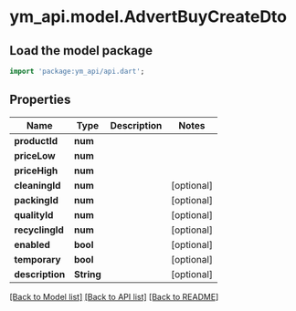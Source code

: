 # ym_api.model.AdvertBuyCreateDto

## Load the model package
```dart
import 'package:ym_api/api.dart';
```

## Properties
Name | Type | Description | Notes
------------ | ------------- | ------------- | -------------
**productId** | **num** |  | 
**priceLow** | **num** |  | 
**priceHigh** | **num** |  | 
**cleaningId** | **num** |  | [optional] 
**packingId** | **num** |  | [optional] 
**qualityId** | **num** |  | [optional] 
**recyclingId** | **num** |  | [optional] 
**enabled** | **bool** |  | [optional] 
**temporary** | **bool** |  | [optional] 
**description** | **String** |  | [optional] 

[[Back to Model list]](../README.md#documentation-for-models) [[Back to API list]](../README.md#documentation-for-api-endpoints) [[Back to README]](../README.md)


